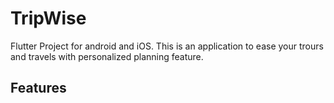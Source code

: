 # TripWise

Flutter Project for android and iOS. This is an application to ease your trours and travels with personalized planning feature.

## Features


